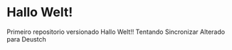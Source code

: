 # Hallo Welt!
 Primeiro repositorio versionado
Hallo Welt!!
Tentando Sincronizar
Alterado para Deustch

